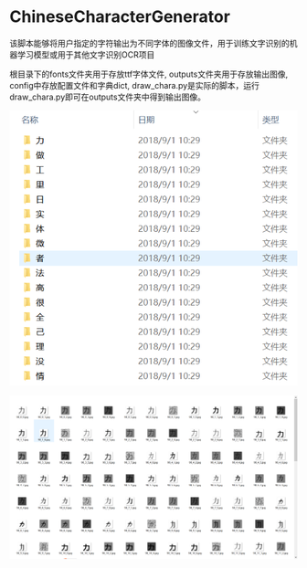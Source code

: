 # ChineseCharacterGenerator
该脚本能够将用户指定的字符输出为不同字体的图像文件，用于训练文字识别的机器学习模型或用于其他文字识别OCR项目

根目录下的fonts文件夹用于存放ttf字体文件, outputs文件夹用于存放输出图像,
 config中存放配置文件和字典dict, draw_chara.py是实际的脚本，运行draw_chara.py即可在outputs文件夹中得到输出图像。
>
![效果图1](/img2.png)
>
![效果图2](/img1.png)
